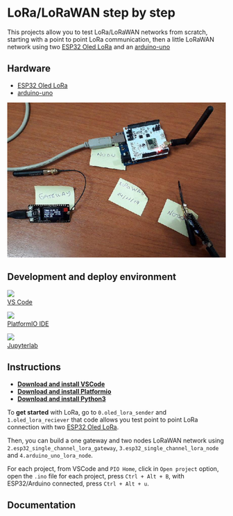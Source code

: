 # LoRa/LoRaWAN step by step

This projects allow you to test LoRa/LoRaWAN networks from scratch, starting with a point to point LoRa communication, then a little LoRaWAN network using two [ESP32 Oled LoRa](http://www.lilygo.cn/prod_view.aspx?TypeId=50003&Id=1137&FId=t3:50003:3) and an [arduino-uno](https://store.arduino.cc/usa/arduino-uno-rev3)

## Hardware

* [ESP32 Oled LoRa](http://www.lilygo.cn/prod_view.aspx?TypeId=50003&Id=1137&FId=t3:50003:3)
* [arduino-uno](https://store.arduino.cc/usa/arduino-uno-rev3)

![](img/lorawannetwork.png)

## Development and deploy environment 

[![](https://raw.githubusercontent.com/iiroj/public/master/Visual%20Studio%20Code%20icon/Visual%20Studio%20Code.iconset/icon_128x128%402x.png)](https://go.microsoft.com/fwlink/?LinkID=760868)  
[VS Code](https://go.microsoft.com/fwlink/?LinkID=760868)

[![](https://external-content.duckduckgo.com/iu/?u=https%3A%2F%2Fcdn.freebiesupply.com%2Flogos%2Fthumbs%2F1x%2Fplatformio-logo.png&f=1&nofb=1)](https://platformio.org/install/ide?install=vscode)  
[PlatformIO IDE](https://platformio.org/install/ide?install=vscode)

[![](https://external-content.duckduckgo.com/iu/?u=https%3A%2F%2Ftse4.mm.bing.net%2Fth%3Fid%3DOIP.RVsBFjD5vtT-nsOmiL9gAAAAAA%26pid%3DApi&f=1)](https://jupyterlab.readthedocs.io/en/stable/)  
[Jupyterlab](https://jupyterlab.readthedocs.io/en/stable/)


## Instructions

* **[Download and install VSCode](https://code.visualstudio.com/Download)**
* **[Download and install Platformio](https://docs.platformio.org/en/latest/ide/vscode.html)**
* **[Download and install Python3](https://www.python.org/downloads/)**

To **get started** with LoRa, go to `0.oled_lora_sender` and `1.oled_lora_reciever` that code allows you test point to point LoRa connection with two [ESP32 Oled LoRa](http://www.lilygo.cn/prod_view.aspx?TypeId=50003&Id=1137&FId=t3:50003:3).

Then, you can build a one gateway and two nodes LoRaWAN network using  `2.esp32_single_channel_lora_gateway`, `3.esp32_single_channel_lora_node` and `4.arduino_uno_lora_node`.

For each project, from VSCode and `PIO Home`, click in `Open project` option, open the `.ino` file for each project, press `Ctrl + Alt + B`, with ESP32/Arduino connected, press `Ctrl + Alt + u`.

## Documentation

